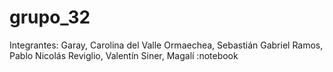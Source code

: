 # grupo_32
Integrantes: 
Garay, Carolina del Valle
Ormaechea, Sebastián Gabriel
Ramos, Pablo Nicolás
Reviglio, Valentín
Siner, Magalí
:notebook
